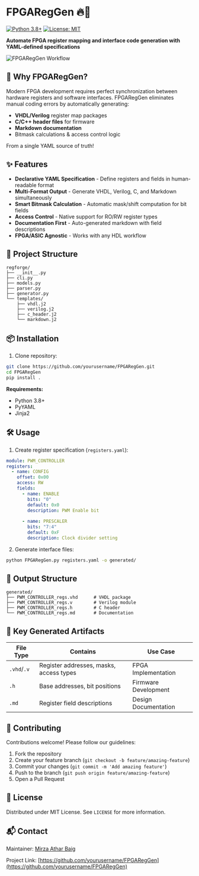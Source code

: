# FPGARegGen 🔥🧱

[![Python 3.8+](https://img.shields.io/badge/python-3.8+-blue.svg)](https://www.python.org/downloads/)
[![License: MIT](https://img.shields.io/badge/License-MIT-yellow.svg)](https://opensource.org/licenses/MIT)

**Automate FPGA register mapping and interface code generation with YAML-defined specifications**

![FPGARegGen Workflow](https://raw.githubusercontent.com/yourusername/FPGARegGen/main/docs/workflow.png)

## 🚀 Why FPGARegGen?

Modern FPGA development requires perfect synchronization between hardware registers and software interfaces. FPGARegGen eliminates manual coding errors by automatically generating:

- **VHDL/Verilog** register map packages
- **C/C++ header files** for firmware
- **Markdown documentation** 
- Bitmask calculations & access control logic

From a single YAML source of truth!

## ✨ Features

- **Declarative YAML Specification** - Define registers and fields in human-readable format
- **Multi-Format Output** - Generate VHDL, Verilog, C, and Markdown simultaneously
- **Smart Bitmask Calculation** - Automatic mask/shift computation for bit fields
- **Access Control** - Native support for RO/RW register types
- **Documentation First** - Auto-generated markdown with field descriptions
- **FPGA/ASIC Agnostic** - Works with any HDL workflow

## 📂 Project Structure

```
regforge/
├── __init__.py
├── cli.py
├── models.py
├── parser.py
├── generator.py
└── templates/
    ├── vhdl.j2
    ├── verilog.j2
    ├── c_header.j2
    └── markdown.j2
```

## 📦 Installation

1. Clone repository:
```bash
git clone https://github.com/yourusername/FPGARegGen.git
cd FPGARegGen
pip install .
```

**Requirements:**
- Python 3.8+
- PyYAML
- Jinja2

## 🛠 Usage

1. Create register specification (`registers.yaml`):
```yaml
module: PWM_CONTROLLER
registers:
  - name: CONFIG
    offset: 0x00
    access: RW
    fields:
      - name: ENABLE
        bits: "0"
        default: 0x0
        description: PWM Enable bit
        
      - name: PRESCALER
        bits: "7:4"
        default: 0xF
        description: Clock divider setting
```

2. Generate interface files:
```bash
python FPGARegGen.py registers.yaml -o generated/
```

## 📂 Output Structure
```
generated/
├── PWM_CONTROLLER_regs.vhd      # VHDL package
├── PWM_CONTROLLER_regs.v        # Verilog module
├── PWM_CONTROLLER_regs.h        # C header
└── PWM_CONTROLLER_regs.md       # Documentation
```

## 🎯 Key Generated Artifacts
| File Type          | Contains                                  | Use Case                |
|---------------------|-------------------------------------------|-------------------------|
| `.vhd`/`.v`        | Register addresses, masks, access types  | FPGA Implementation     |
| `.h`               | Base addresses, bit positions            | Firmware Development    |
| `.md`              | Register field descriptions              | Design Documentation    |


## 🤝 Contributing
Contributions welcome! Please follow our guidelines:
1. Fork the repository
2. Create your feature branch (`git checkout -b feature/amazing-feature`)
3. Commit your changes (`git commit -m 'Add amazing feature'`)
4. Push to the branch (`git push origin feature/amazing-feature`)
5. Open a Pull Request

## 📜 License
Distributed under MIT License. See `LICENSE` for more information.

## 📬 Contact
Maintainer: [Mirza Athar Baig](https://www.linkedin.com/in/mirza-athar-baig/)

Project Link: [https://github.com/yourusername/FPGARegGen](https://github.com/yourusername/FPGARegGen)
